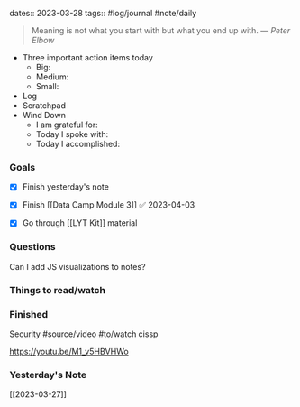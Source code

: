 dates:: 2023-03-28
tags:: #log/journal #note/daily 

> Meaning is not what you start with but what you end up with.
> — <cite>Peter Elbow</cite>

- Three important action items today
	- Big:
	- Medium:
	- Small:
- Log
- Scratchpad
- Wind Down
	- I am grateful for:
	- Today I spoke with:
	- Today I accomplished:

### Goals

- [x] Finish yesterday's note
- [x] Finish [[Data Camp Module 3]] ✅ 2023-04-03
- [x] Go through [[LYT Kit]] material


### Questions

Can I add JS visualizations to notes?

### Things to read/watch

### Finished

Security #source/video #to/watch  cissp

https://youtu.be/M1_v5HBVHWo

### Yesterday's Note

[[2023-03-27]]